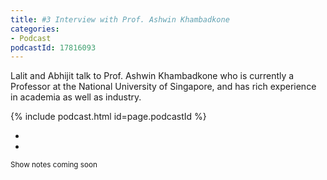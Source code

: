 ```yaml
---
title: #3 Interview with Prof. Ashwin Khambadkone
categories:
- Podcast
podcastId: 17816093
---
```


Lalit and Abhijit talk to Prof. Ashwin Khambadkone who is currently a Professor at the National University of Singapore, and has rich experience in academia as well as industry.

{% include podcast.html id=page.podcastId %}


-

-

<!-- more -->

<small>Show notes coming soon</small>

